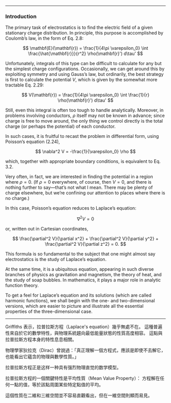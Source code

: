 
---

### Introduction  

The primary task of electrostatics is to find the electric field of a given stationary charge distribution. In principle, this purpose is accomplished by Coulomb’s law, in the form of Eq. 2.8:  

$$
\mathbf{E}(\mathbf{r}) = \frac{1}{4\pi \varepsilon_0} \int \frac{\hat{\mathbf{r}}}{r^2} \rho(\mathbf{r}') d\tau'
$$

Unfortunately, integrals of this type can be difficult to calculate for any but the simplest charge configurations. Occasionally, we can get around this by exploiting symmetry and using Gauss’s law, but ordinarily, the best strategy is first to calculate the potential $V$, which is given by the somewhat more tractable Eq. 2.29:  

$$
V(\mathbf{r}) = \frac{1}{4\pi \varepsilon_0} \int \frac{1}{r} \rho(\mathbf{r}') d\tau'
$$

Still, even this integral is often too tough to handle analytically. Moreover, in problems involving conductors, $\rho$ itself may not be known in advance; since charge is free to move around, the only thing we control directly is the total charge (or perhaps the potential) of each conductor.  

In such cases, it is fruitful to recast the problem in differential form, using Poisson’s equation (2.24),  

$$
\nabla^2 V = -\frac{1}{\varepsilon_0} \rho
$$

which, together with appropriate boundary conditions, is equivalent to Eq. 3.2.  

Very often, in fact, we are interested in finding the potential in a region where $\rho = 0$. (If $\rho = 0$ everywhere, of course, then $V = 0$, and there is nothing further to say—that’s not what I mean. There may be plenty of charge elsewhere, but we’re confining our attention to places where there is no charge.)  

In this case, Poisson’s equation reduces to Laplace’s equation:  

$$
\nabla^2 V = 0
$$

or, written out in Cartesian coordinates,  

$$
\frac{\partial^2 V}{\partial x^2} + \frac{\partial^2 V}{\partial y^2} + \frac{\partial^2 V}{\partial z^2} = 0.
$$

This formula is so fundamental to the subject that one might almost say electrostatics is the study of Laplace’s equation.  

At the same time, it is a ubiquitous equation, appearing in such diverse branches of physics as gravitation and magnetism, the theory of heat, and the study of soap bubbles. In mathematics, it plays a major role in analytic function theory.  

To get a feel for Laplace’s equation and its solutions (which are called harmonic functions), we shall begin with the one- and two-dimensional versions, which are easier to picture and illustrate all the essential properties of the three-dimensional case.  

---

Griffiths 表示，拉普拉斯方程（Laplace's equation）幾乎無處不在。
這種普遍性來自於它的數學特性，與物理系統趨向最低能量狀態的性質高度相容。
這點與拉普拉斯方程本身的特性息息相關。

物理學家狄拉克（Dirac）曾說過：「真正理解一個方程式，應該是即使不去解它，也能看出它蘊含的物理與數學性質。」

拉普拉斯方程正是这样一种具有强烈物理直觉的数学模型。

拉普拉斯方程的一個關鍵特性是平均性質（Mean Value Property）：
方程解在任何一點的值，等於該點周圍某些特定點值的平均。

這個性質在二維和三維空間並不容易直觀看出，但在一維空間則顯而易見。